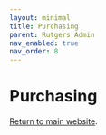 ```yaml
---
layout: minimal
title: Purchasing
parent: Rutgers Admin
nav_enabled: true
nav_order: 8
---
```


# Purchasing
[Return to main website]({{site.baseurl}}/).
